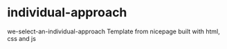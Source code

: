 # individual-approach
we-select-an-individual-approach Template from nicepage built with html, css and js
